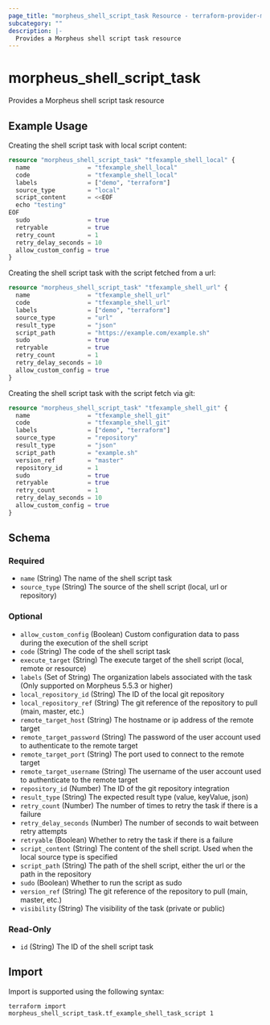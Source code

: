 ```yaml
---
page_title: "morpheus_shell_script_task Resource - terraform-provider-morpheus"
subcategory: ""
description: |-
  Provides a Morpheus shell script task resource
---
```


# morpheus_shell_script_task

Provides a Morpheus shell script task resource

## Example Usage

Creating the shell script task with local script content:

```terraform
resource "morpheus_shell_script_task" "tfexample_shell_local" {
  name                = "tfexample_shell_local"
  code                = "tfexample_shell_local"
  labels              = ["demo", "terraform"]
  source_type         = "local"
  script_content      = <<EOF
  echo "testing"
EOF
  sudo                = true
  retryable           = true
  retry_count         = 1
  retry_delay_seconds = 10
  allow_custom_config = true
}
```

Creating the shell script task with the script fetched from a url:

```terraform
resource "morpheus_shell_script_task" "tfexample_shell_url" {
  name                = "tfexample_shell_url"
  code                = "tfexample_shell_url"
  labels              = ["demo", "terraform"]
  source_type         = "url"
  result_type         = "json"
  script_path         = "https://example.com/example.sh"
  sudo                = true
  retryable           = true
  retry_count         = 1
  retry_delay_seconds = 10
  allow_custom_config = true
}
```

Creating the shell script task with the script fetch via git:

```terraform
resource "morpheus_shell_script_task" "tfexample_shell_git" {
  name                = "tfexample_shell_git"
  code                = "tfexample_shell_git"
  labels              = ["demo", "terraform"]
  source_type         = "repository"
  result_type         = "json"
  script_path         = "example.sh"
  version_ref         = "master"
  repository_id       = 1
  sudo                = true
  retryable           = true
  retry_count         = 1
  retry_delay_seconds = 10
  allow_custom_config = true
}
```

<!-- schema generated by tfplugindocs -->
## Schema

### Required

- `name` (String) The name of the shell script task
- `source_type` (String) The source of the shell script (local, url or repository)

### Optional

- `allow_custom_config` (Boolean) Custom configuration data to pass during the execution of the shell script
- `code` (String) The code of the shell script task
- `execute_target` (String) The execute target of the shell script (local, remote or resource)
- `labels` (Set of String) The organization labels associated with the task (Only supported on Morpheus 5.5.3 or higher)
- `local_repository_id` (String) The ID of the local git repository
- `local_repository_ref` (String) The git reference of the repository to pull (main, master, etc.)
- `remote_target_host` (String) The hostname or ip address of the remote target
- `remote_target_password` (String) The password of the user account used to authenticate to the remote target
- `remote_target_port` (String) The port used to connect to the remote target
- `remote_target_username` (String) The username of the user account used to authenticate to the remote target
- `repository_id` (Number) The ID of the git repository integration
- `result_type` (String) The expected result type (value, keyValue, json)
- `retry_count` (Number) The number of times to retry the task if there is a failure
- `retry_delay_seconds` (Number) The number of seconds to wait between retry attempts
- `retryable` (Boolean) Whether to retry the task if there is a failure
- `script_content` (String) The content of the shell script. Used when the local source type is specified
- `script_path` (String) The path of the shell script, either the url or the path in the repository
- `sudo` (Boolean) Whether to run the script as sudo
- `version_ref` (String) The git reference of the repository to pull (main, master, etc.)
- `visibility` (String) The visibility of the task (private or public)

### Read-Only

- `id` (String) The ID of the shell script task

## Import

Import is supported using the following syntax:

```shell
terraform import morpheus_shell_script_task.tf_example_shell_task_script 1
```
